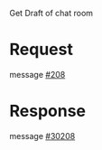 Get Draft of chat room

# Request
message [#208](../../proto/README.md#action_208)

# Response
message [#30208](../../proto/README.md#action_30208)
